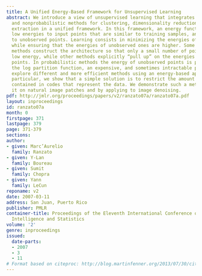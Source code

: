 ```yaml
---
title: A Unified Energy-Based Framework for Unsupervised Learning
abstract: We introduce a view of unsupervised learning that integrates probabilistic
  and nonprobabilistic methods for clustering, dimensionality reduction, and feature
  extraction in a unified framework. In this framework, an energy function associates
  low energies to input points that are similar to training samples, and high energies
  to unobserved points. Learning consists in minimizing the energies of training samples
  while ensuring that the energies of unobserved ones are higher. Some traditional
  methods construct the architecture so that only a small number of points can have
  low energy, while other methods explicitly “pull up” on the energies of unobserved
  points. In probabilistic methods the energy of unobserved points is pulled by minimizing
  the log partition function, an expensive, and sometimes intractable process. We
  explore different and more efficient methods using an energy-based approach. In
  particular, we show that a simple solution is to restrict the amount of information
  contained in codes that represent the data. We demonstrate such a method by training
  it on natural image patches and by applying to image denoising.
pdf: http://jmlr.org/proceedings/papers/v2/ranzato07a/ranzato07a.pdf
layout: inproceedings
id: ranzato07a
month: 0
firstpage: 371
lastpage: 379
page: 371-379
sections: 
author:
- given: Marc’Aurelio
  family: Ranzato
- given: Y-Lan
  family: Boureau
- given: Sumit
  family: Chopra
- given: Yann
  family: LeCun
reponame: v2
date: 2007-03-11
address: San Juan, Puerto Rico
publisher: PMLR
container-title: Proceedings of the Eleventh International Conference on Artificial
  Intelligence and Statistics
volume: '2'
genre: inproceedings
issued:
  date-parts:
  - 2007
  - 3
  - 11
# Format based on citeproc: http://blog.martinfenner.org/2013/07/30/citeproc-yaml-for-bibliographies/
---
```

